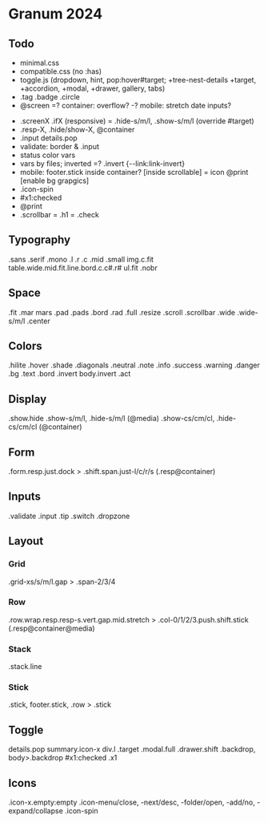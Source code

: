 # Granum 2024

## Todo

- minimal.css
- compatible.css (no :has)
- toggle.js (dropdown, hint, pop:hover#target; +tree-nest-details +target, +accordion, +modal, +drawer, gallery, tabs)
- .tag .badge .circle
- @screen
=? container: overflow?
-? mobile: stretch date inputs?
+ .screenX .ifX (responsive) = .hide-s/m/l, .show-s/m/l (override #target)
+ .resp-X, .hide/show-X, @container
+ .input details.pop
+ validate: border & .input
+ status color vars
+ vars by files; inverted
=? .invert {--link:link-invert}
+ mobile: footer.stick inside container? [inside scrollable]
= icon @print [enable bg grapgics]
+ .icon-spin
+ #x1:checked
+ @print
+ .scrollbar
= .h1
= .check

## Typography

.sans .serif .mono .l .r .c .mid .small
img.c.fit
table.wide.mid.fit.line.bord.c.c#.r#
ul.fit
.nobr

## Space

.fit .mar mars .pad .pads .bord .rad .full .resize .scroll .scrollbar
.wide .wide-s/m/l .center

## Colors

.hilite .hover .shade .diagonals
.neutral .note .info .success .warning .danger
.bg .text .bord .invert
body.invert
.act

## Display

.show.hide
.show-s/m/l, .hide-s/m/l (@media)
.show-cs/cm/cl, .hide-cs/cm/cl (@container)

## Form

.form.resp.just.dock > .shift.span.just-l/c/r/s (.resp@container)

## Inputs

.validate
.input
.tip
.switch
.dropzone

## Layout

### Grid

.grid-xs/s/m/l.gap > .span-2/3/4

### Row

.row.wrap.resp.resp-s.vert.gap.mid.stretch > .col-0/1/2/3.push.shift.stick (.resp@container@media)

### Stack

.stack.line

### Stick

.stick, footer.stick, .row > .stick

## Toggle

details.pop summary.icon-x div.l
.target
.modal.full
.drawer.shift
.backdrop, body>.backdrop
#x1:checked .x1

## Icons

.icon-x.empty:empty
.icon-menu/close, -next/desc, -folder/open, -add/no, -expand/collapse
.icon-spin
